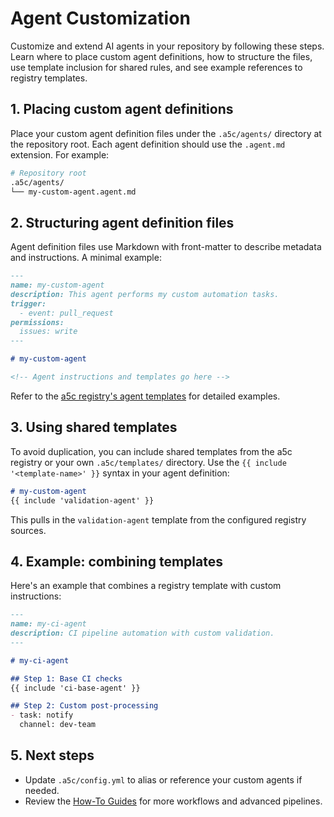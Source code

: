 # Agent Customization

Customize and extend AI agents in your repository by following these steps. Learn where to place custom agent definitions, how to structure the files, use template inclusion for shared rules, and see example references to registry templates.

## 1. Placing custom agent definitions

Place your custom agent definition files under the `.a5c/agents/` directory at the repository root. Each agent definition should use the `.agent.md` extension. For example:

```bash
# Repository root
.a5c/agents/
└── my-custom-agent.agent.md
```

## 2. Structuring agent definition files

Agent definition files use Markdown with front-matter to describe metadata and instructions. A minimal example:

```markdown
---
name: my-custom-agent
description: This agent performs my custom automation tasks.
trigger:
  - event: pull_request
permissions:
  issues: write
---

# my-custom-agent

<!-- Agent instructions and templates go here -->
```

Refer to the [a5c registry's agent templates](https://github.com/a5c-ai/registry/tree/main/agents) for detailed examples.

## 3. Using shared templates

To avoid duplication, you can include shared templates from the a5c registry or your own `.a5c/templates/` directory. Use the `{{ include '<template-name>' }}` syntax in your agent definition:

```markdown
# my-custom-agent
{{ include 'validation-agent' }}
```

This pulls in the `validation-agent` template from the configured registry sources.

## 4. Example: combining templates

Here's an example that combines a registry template with custom instructions:

```markdown
---
name: my-ci-agent
description: CI pipeline automation with custom validation.
---

# my-ci-agent

## Step 1: Base CI checks
{{ include 'ci-base-agent' }}

## Step 2: Custom post-processing
- task: notify
  channel: dev-team
```

## 5. Next steps

- Update `.a5c/config.yml` to alias or reference your custom agents if needed.
- Review the [How-To Guides](howtos.md) for more workflows and advanced pipelines.
